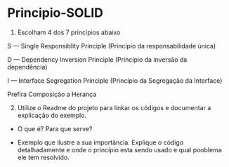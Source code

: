 # Principio-SOLID

1. Escolham 4 dos 7 princípios abaixo

S — Single Responsiblity Principle (Princípio da responsabilidade única)

D — Dependency Inversion Principle (Princípio da inversão da dependência)

I — Interface Segregation Principle (Princípio da Segregação da Interface)

Prefira Composição a Herança

2. Utilize o Readme do projeto para linkar os códigos e documentar a explicação do exemplo.

- O que é? Para que serve?

- Exemplo que ilustre a sua importância. Explique o código detalhadamente e onde o princípio esta sendo usado e qual pooblema ele tem resolvido.
